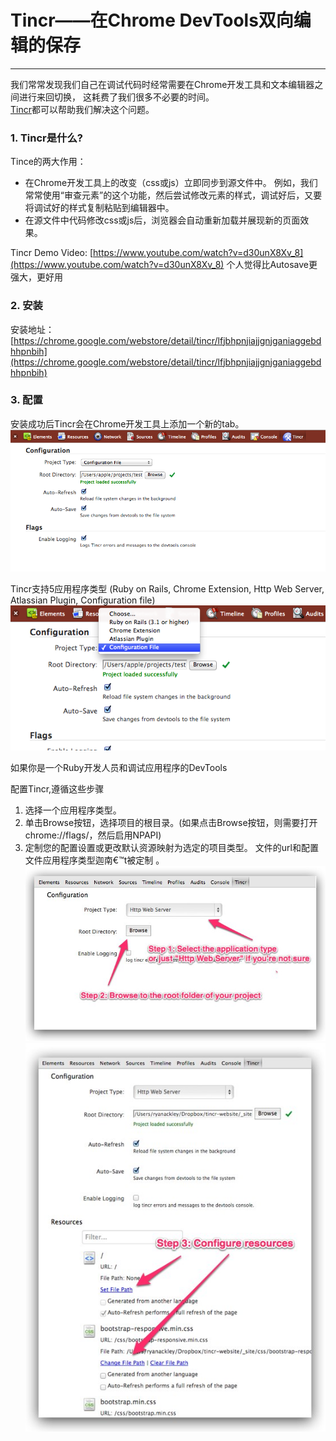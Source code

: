 <link href="http://cdn.bootcss.com/highlight.js/8.0/styles/monokai_sublime.min.css" rel="stylesheet">
<script src="http://cdn.bootcss.com/highlight.js/8.0/highlight.min.js"></script>
<script >hljs.initHighlightingOnLoad();</script> 

<!--
http://addyosmani.com/blog/lets-tincr-bi-directional-editing-and-saving-with-the-chrome-devtools/

http://tin.cr/docs.html
-->

# Tincr——在Chrome DevTools双向编辑的保存
- - -  


我们常常发现我们自己在调试代码时经常需要在Chrome开发工具和文本编辑器之间进行来回切换， 这耗费了我们很多不必要的时间。   
[Tincr](http://tin.cr/)都可以帮助我们解决这个问题。



### 1. Tincr是什么?
Tince的两大作用：

 - 在Chrome开发工具上的改变（css或js）立即同步到源文件中。 例如，我们常常使用“审查元素”的这个功能，然后尝试修改元素的样式，调试好后，又要将调试好的样式复制粘贴到编辑器中。
 - 在源文件中代码修改css或js后，浏览器会自动重新加载并展现新的页面效果。


Tincr Demo Video: [https://www.youtube.com/watch?v=d30unX8Xv_8](https://www.youtube.com/watch?v=d30unX8Xv_8) 个人觉得比Autosave更强大，更好用


### 2. 安装
安装地址：[https://chrome.google.com/webstore/detail/tincr/lfjbhpnjiajjgnjganiaggebdhhpnbih](https://chrome.google.com/webstore/detail/tincr/lfjbhpnjiajjgnjganiaggebdhhpnbih)

### 3. 配置
安装成功后Tincr会在Chrome开发工具上添加一个新的tab。 
![](1.png)


Tincr支持5应用程序类型 (Ruby on Rails, Chrome Extension, Http Web Server, Atlassian Plugin, Configuration file)
![](2.png)

如果你是一个Ruby开发人员和调试应用程序的DevTools


配置Tincr,遵循这些步骤 

1. 选择一个应用程序类型。 
2. 单击Browse按钮，选择项目的根目录。(如果点击Browse按钮，则需要打开chrome://flags/，然后启用NPAPI)
3. 定制您的配置设置或更改默认资源映射为选定的项目类型。 文件的url和配置文件应用程序类型迦南€™t被定制 。
![](config.jpg)
![](step3.jpg)

